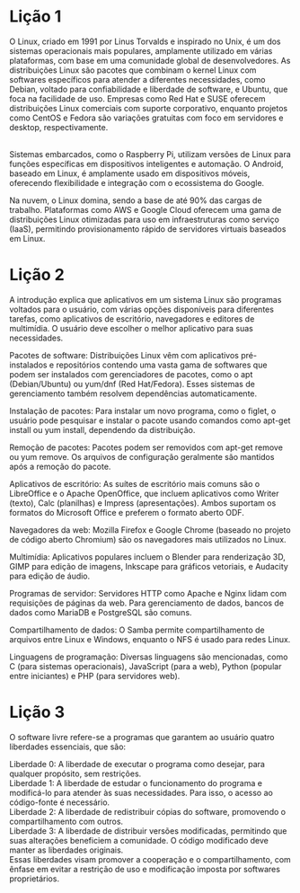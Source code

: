 <h1> Lição 1</h1>
O Linux, criado em 1991 por Linus Torvalds e inspirado no Unix, é um dos sistemas operacionais mais populares, amplamente utilizado em várias plataformas, com base em uma comunidade global de desenvolvedores. As distribuições Linux são pacotes que combinam o kernel Linux com softwares específicos para atender a diferentes necessidades, como Debian, voltado para confiabilidade e liberdade de software, e Ubuntu, que foca na facilidade de uso. Empresas como Red Hat e SUSE oferecem distribuições Linux comerciais com suporte corporativo, enquanto projetos como CentOS e Fedora são variações gratuitas com foco em servidores e desktop, respectivamente.<br><br>

Sistemas embarcados, como o Raspberry Pi, utilizam versões de Linux para funções específicas em dispositivos inteligentes e automação. O Android, baseado em Linux, é amplamente usado em dispositivos móveis, oferecendo flexibilidade e integração com o ecossistema do Google.<br>

Na nuvem, o Linux domina, sendo a base de até 90% das cargas de trabalho. Plataformas como AWS e Google Cloud oferecem uma gama de distribuições Linux otimizadas para uso em infraestruturas como serviço (IaaS), permitindo provisionamento rápido de servidores virtuais baseados em Linux.<br>

<h1>Lição 2</h1>
A introdução explica que aplicativos em um sistema Linux são programas voltados para o usuário, com várias opções disponíveis para diferentes tarefas, como aplicativos de escritório, navegadores e editores de multimídia. O usuário deve escolher o melhor aplicativo para suas necessidades.<br>

Pacotes de software: Distribuições Linux vêm com aplicativos pré-instalados e repositórios contendo uma vasta gama de softwares que podem ser instalados com gerenciadores de pacotes, como o apt (Debian/Ubuntu) ou yum/dnf (Red Hat/Fedora). Esses sistemas de gerenciamento também resolvem dependências automaticamente.<br>

Instalação de pacotes: Para instalar um novo programa, como o figlet, o usuário pode pesquisar e instalar o pacote usando comandos como apt-get install ou yum install, dependendo da distribuição.<br>

Remoção de pacotes: Pacotes podem ser removidos com apt-get remove ou yum remove. Os arquivos de configuração geralmente são mantidos após a remoção do pacote.<br>

Aplicativos de escritório: As suítes de escritório mais comuns são o LibreOffice e o Apache OpenOffice, que incluem aplicativos como Writer (texto), Calc (planilhas) e Impress (apresentações). Ambos suportam os formatos do Microsoft Office e preferem o formato aberto ODF.<br>

Navegadores da web: Mozilla Firefox e Google Chrome (baseado no projeto de código aberto Chromium) são os navegadores mais utilizados no Linux.<br>

Multimídia: Aplicativos populares incluem o Blender para renderização 3D, GIMP para edição de imagens, Inkscape para gráficos vetoriais, e Audacity para edição de áudio.<br>

Programas de servidor: Servidores HTTP como Apache e Nginx lidam com requisições de páginas da web. Para gerenciamento de dados, bancos de dados como MariaDB e PostgreSQL são comuns.<br>

Compartilhamento de dados: O Samba permite compartilhamento de arquivos entre Linux e Windows, enquanto o NFS é usado para redes Linux.<br>

Linguagens de programação: Diversas linguagens são mencionadas, como C (para sistemas operacionais), JavaScript (para a web), Python (popular entre iniciantes) e PHP (para servidores web).<br>

<h1>Lição 3</h1>
O software livre refere-se a programas que garantem ao usuário quatro liberdades essenciais, que são:<br>

Liberdade 0: A liberdade de executar o programa como desejar, para qualquer propósito, sem restrições.<br>
Liberdade 1: A liberdade de estudar o funcionamento do programa e modificá-lo para atender às suas necessidades. Para isso, o acesso ao código-fonte é necessário.<br>
Liberdade 2: A liberdade de redistribuir cópias do software, promovendo o compartilhamento com outros.<br>
Liberdade 3: A liberdade de distribuir versões modificadas, permitindo que suas alterações beneficiem a comunidade. O código modificado deve manter as liberdades originais.<br>
Essas liberdades visam promover a cooperação e o compartilhamento, com ênfase em evitar a restrição de uso e modificação imposta por softwares proprietários.<br>

